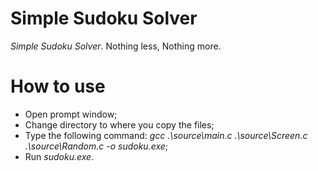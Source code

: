 # Simple Sudoku Solver
_Simple Sudoku Solver_. Nothing less, Nothing more.

# How to use
- Open prompt window;
- Change directory to where you copy the files;
- Type the following command: _gcc .\source\main.c .\source\Screen.c .\source\Random.c -o sudoku.exe_;
- Run _sudoku.exe_.